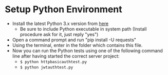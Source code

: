 # Setup Python Environment

- Install the latest Python 3.x version from [here](https://www.python.org/downloads/)
	- Be sure to include Python executable in system path (Install procedure ask for it, just reply "yes")
- Open a command prompt and run "pip install -U requests"
- Using the terminal, enter in the folder which contains this file.
- Now you can run the Python tests using one of the following command line after having started the correct server project:
	- `$ python httpbasicauthtest.py`
	- `$ python jwtauthtest.py`